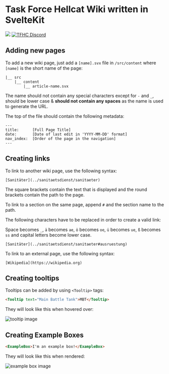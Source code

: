 # Task Force Hellcat Wiki written in SvelteKit

[![](https://img.shields.io/website?down_color=red&down_message=offline&label=TFHC%20Wiki&up_color=green&up_message=online&url=https%3A%2F%2Fwiki.taskforcehellcat.de%2F)](https://wiki.taskforcehellcat.de)
[![TFHC Discord](https://img.shields.io/discord/629333468299526164?color=green&label=Discord&logo=Discord)](https://discord.taskforcehellcat.de/)

## Adding new pages

To add a new wiki page, just add a `[name].svx` file in `/src/content` where `[name]` is the short name of the page:

```
|__ src
    |__ content
        |__ article-name.svx
```

The name should not contain any special characters except for `-` and `_`, should be lower case & **should not contain any spaces** as the name is used to generate the URL.

The top of the file should contain the following metadata:

```
---
title:      [Full Page Title]
date:       [Date of last edit in 'YYYY-MM-DD' format]
nav_index:  [Order of the page in the navigation]
---
```

## Creating links

To link to another wiki page, use the following syntax:

```
[Sanitäter](../sanitaetsdienst/sanitaeter)
```

The square brackets contain the text that is displayed and the round brackets contain the path to the page.

To link to a section on the same page, append `#` and the section name to the path.

The following characters have to be replaced in order to create a valid link:

Space becomes `_`, `ä` becomes `ae`, `ö` becomes `oe`, `ü` becomes `ue`, `ß` becomes `ss` and capital letters become lower case.

```
[Sanitäter](../sanitaetsdienst/sanitaeter#ausruestung)
```

To link to an external page, use the following syntax:

```
[Wikipedia](https://wikipedia.org)
```

## Creating tooltips

Tooltips can be added by using `<Tooltip>` tags:

```html
<Tooltip text="Main Battle Tank">MBT</Tooltip>
```

They will look like this when hovered over:

![tooltip image](https://github.com/Venrix/tfhc-wiki/raw/markdown/src/lib/images/readme/tooltip-example.png)

## Creating Example Boxes

```html
<ExampleBox>I'm an example box!</ExampleBox>
```

They will look like this when rendered:

![example box image](https://github.com/Venrix/tfhc-wiki/raw/markdown/src/lib/images/readme/exampe-box-example.png)
